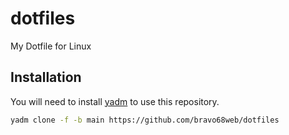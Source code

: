 # dotfiles
My Dotfile for Linux


## Installation

You will need to install [yadm](https://yadm.io/) to use this repository.

```bash
yadm clone -f -b main https://github.com/bravo68web/dotfiles
```